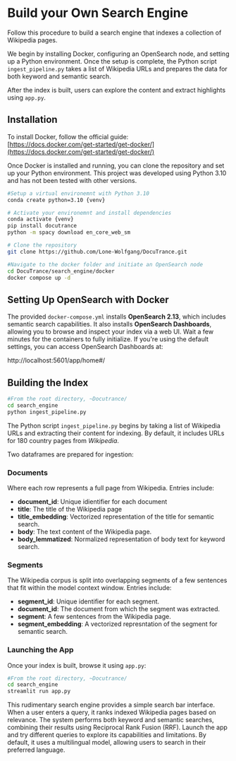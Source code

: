 # Build your Own Search Engine

Follow this procedure to build a search engine that indexes a collection of Wikipedia pages.

We begin by installing Docker, configuring an OpenSearch node, and setting up a Python environment. Once the setup is complete, the Python script `ingest_pipeline.py` takes a list of Wikipedia URLs and prepares the data for both keyword and semantic search.

After the index is built, users can explore the content and extract highlights using `app.py`.

## Installation

To install Docker, follow the official guide:  
[https://docs.docker.com/get-started/get-docker/](https://docs.docker.com/get-started/get-docker/)

Once Docker is installed and running, you can clone the repository and set up your Python environment. This project was developed using Python 3.10 and has not been tested with other versions.

```bash
#Setup a virtual environemnt with Python 3.10
conda create python=3.10 {venv}

# Activate your environemnt and install dependencies
conda activate {venv}
pip install docutrance
python -m spacy download en_core_web_sm

# Clone the repository
git clone https://github.com/Lone-Wolfgang/DocuTrance.git

#Navigate to the docker folder and initiate an OpenSearch node
cd DocuTrance/search_engine/docker
docker compose up -d
```

## Setting Up OpenSearch with Docker

The provided `docker-compose.yml` installs **OpenSearch 2.13**, which includes semantic search capabilities. It also installs **OpenSearch Dashboards**, allowing you to browse and inspect your index via a web UI. Wait a few minutes for the containers to fully initialize.
If you're using the default settings, you can access OpenSearch Dashboards at:

http://localhost:5601/app/home#/


## Building the Index

```bash
#From the root directory, ~Docutrance/
cd search_engine
python ingest_pipeline.py
```


The Python script `ingest_pipeline.py` begins by taking a list of Wikipedia URLs and extracting their content for indexing. By default, it includes URLs for 180 country pages from *Wikipedia*.

Two dataframes are prepared for ingestion:

### Documents
Where each row represents a full page from Wikipedia. Entries include:

- **document_id**: Unique idientifier for each document
- **title**: The title of the Wikipedia page
- **title_embedding**: Vectorized representation of the title for semantic search.
- **body**: The text content of the Wikipedia page.
- **body_lemmatized**: Normalized representation of body text for keyword search.

### Segments
The Wikipedia corpus is split into overlapping segments of a few sentences that fit within the model context window. Entries include:

- **segment_id**: Unique identifier for each segment.
- **document_id**: The document from which the segment was extracted.
- **segment**: A few sentences from the Wikipedia page.
- **segment_embedding**: A vectorized represntation of the segment for semantic search.


### Launching the App

Once your index is built, browse it using `app.py`:

```bash
#From the root directory, ~Docutrance/
cd search_engine
streamlit run app.py
``` 

This rudimentary search engine provides a simple search bar interface. When a user enters a query, it ranks indexed Wikipedia pages based on relevance. The system performs both keyword and semantic searches, combining their results using Reciprocal Rank Fusion (RRF). Launch the app and try different queries to explore its capabilities and limitations. By default, it uses a multilingual model, allowing users to search in their preferred language.




